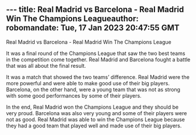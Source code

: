 --- title: Real Madrid vs Barcelona - Real Madrid Win The Champions Leagueauthor: robomandate: Tue, 17 Jan 2023 20:47:55 GMT 
---


Real Madrid vs Barcelona - Real Madrid Win The Champions League

It was a final round of the Champions League that saw the two best teams in the competition come together. Real Madrid and Barcelona fought a battle that was all about the final result.

It was a match that showed the two teams’ difference. Real Madrid were the more powerful and were able to make good use of their big players. Barcelona, on the other hand, were a young team that was not as strong with some good performances by some of their players.

In the end, Real Madrid won the Champions League and they should be very proud. Barcelona was also very young and some of their players were not as good. Real Madrid was able to win the Champions League because they had a good team that played well and made use of their big players.